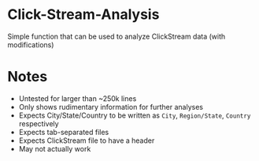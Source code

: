 # Click-Stream-Analysis
Simple function that can be used to analyze ClickStream data (with modifications)

# Notes

 - Untested for larger than ~250k lines
 - Only shows rudimentary information for further analyses
 - Expects City/State/Country to be written as `City`, `Region/State`, `Country` respectively
 - Expects tab-separated files
 - Expects ClickStream file to have a header
 - May not actually work
